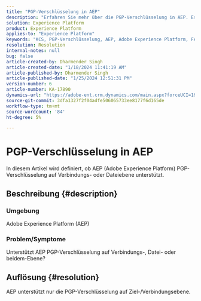 ```yaml
---
title: "PGP-Verschlüsselung in AEP"
description: "Erfahren Sie mehr über die PGP-Verschlüsselung in AEP. Es wird nur auf der Verbindungsebene unterstützt."
solution: Experience Platform
product: Experience Platform
applies-to: "Experience Platform"
keywords: "KCS, PGP-Verschlüsselung, AEP, Adobe Experience Platform, FAQ"
resolution: Resolution
internal-notes: null
bug: false
article-created-by: Dharmender Singh
article-created-date: "1/18/2024 11:41:19 AM"
article-published-by: Dharmender Singh
article-published-date: "1/25/2024 12:51:31 PM"
version-number: 6
article-number: KA-17890
dynamics-url: "https://adobe-ent.crm.dynamics.com/main.aspx?forceUCI=1&pagetype=entityrecord&etn=knowledgearticle&id=6e4a767d-f6b5-ee11-a569-6045bd0065b6"
source-git-commit: 3dfa1327f2f04adfe506065733ee8177f6d165de
workflow-type: tm+mt
source-wordcount: '84'
ht-degree: 5%

---
```


# PGP-Verschlüsselung in AEP


In diesem Artikel wird definiert, ob AEP (Adobe Experience Platform) PGP-Verschlüsselung auf Verbindungs- oder Dateiebene unterstützt.

## Beschreibung {#description}


### <b>Umgebung</b>

Adobe Experience Platform (AEP)

### <b>Problem/Symptome</b>

Unterstützt AEP PGP-Verschlüsselung auf Verbindungs-, Datei- oder beidem-Ebene?


## Auflösung {#resolution}


AEP unterstützt nur die PGP-Verschlüsselung auf Ziel-/Verbindungsebene.
